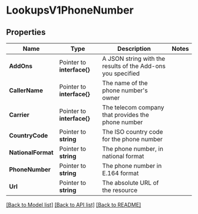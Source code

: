 # LookupsV1PhoneNumber

## Properties

Name | Type | Description | Notes
------------ | ------------- | ------------- | -------------
**AddOns** | Pointer to **interface{}** | A JSON string with the results of the Add-ons you specified |
**CallerName** | Pointer to **interface{}** | The name of the phone number's owner |
**Carrier** | Pointer to **interface{}** | The telecom company that provides the phone number |
**CountryCode** | Pointer to **string** | The ISO country code for the phone number |
**NationalFormat** | Pointer to **string** | The phone number, in national format |
**PhoneNumber** | Pointer to **string** | The phone number in E.164 format |
**Url** | Pointer to **string** | The absolute URL of the resource |

[[Back to Model list]](../README.md#documentation-for-models) [[Back to API list]](../README.md#documentation-for-api-endpoints) [[Back to README]](../README.md)


